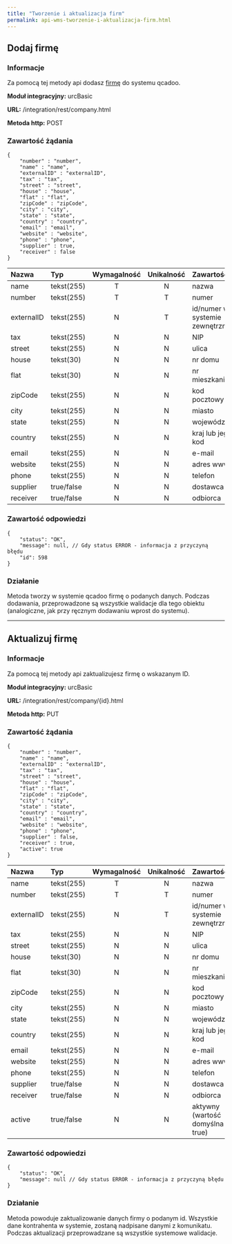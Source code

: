 ```yaml
---
title: "Tworzenie i aktualizacja firm"
permalink: api-wms-tworzenie-i-aktualizacja-firm.html
---
```


## Dodaj firmę

### Informacje

Za pomocą tej metody api dodasz [firmę](/firmy) do systemu qcadoo.

  **Moduł integracyjny:** urcBasic

  **URL:** /integration/rest/company.html

  **Metoda http:** POST

### Zawartość żądania
~~~~~~~~
{
    "number" : "number",
    "name" : "name",
    "externalID" : "externalID",
    "tax" : "tax", 
    "street" : "street",
    "house" : "house",
    "flat" : "flat", 
    "zipCode" : "zipCode",
    "city" : "city", 
    "state" : "state",
    "country" : "country",
    "email" : "email",
    "website" : "website",
    "phone" : "phone",
    "supplier" : true,
    "receiver" : false
}
~~~~~~~~

Nazwa | Typ        | Wymagalność | Unikalność | Zawartość
:-|:-----------|:-----------:|:----------:|:-
name | tekst(255) |      T      |     N      | nazwa
number | tekst(255) |      T      |     T      | numer
externalID | tekst(255)      |      N      |     T      | id/numer w systemie zewnętrznym
tax | tekst(255)      |      N      |     N      | NIP
street | tekst(255)      |      N      |     N      | ulica
house | tekst(30)  |      N      |     N      | nr domu
flat | tekst(30)  |      N      |     N      | nr mieszkania
zipCode | tekst(255)      |      N      |     N      | kod pocztowy
city | tekst(255)      |      N      |     N      | miasto
state | tekst(255)      |      N      |     N      | województwo
country | tekst(255)      |      N      |     N      | kraj lub jego kod
email | tekst(255)      |      N      |     N      | e-mail
website | tekst(255)      |      N      |     N      | adres www
phone | tekst(255)      |      N      |     N      | telefon
supplier | true/false |      N      |     N      | dostawca
receiver | true/false      |      N      |     N      | odbiorca

### Zawartość odpowiedzi
~~~~~~~~
{
    "status": "OK",
    "message": null, // Gdy status ERROR - informacja z przyczyną błędu
    "id": 598
}
~~~~~~~~

### Działanie
Metoda tworzy w systemie qcadoo firmę o podanych danych. Podczas dodawania, przeprowadzone są wszystkie walidacje dla tego obiektu (analogiczne, jak przy ręcznym dodawaniu wprost do systemu). 


---

## Aktualizuj firmę

### Informacje

Za pomocą tej metody api zaktualizujesz firmę o wskazanym ID.

  **Moduł integracyjny:** urcBasic

  **URL:** /integration/rest/company/{id}.html

  **Metoda http:** PUT

### Zawartość żądania
~~~~~~~~
{
    "number" : "number",
    "name" : "name",
    "externalID" : "externalID",
    "tax" : "tax",
    "street" : "street",
    "house" : "house",
    "flat" : "flat",
    "zipCode" : "zipCode",
    "city" : "city",
    "state" : "state",
    "country" : "country",
    "email" : "email",
    "website" : "website",
    "phone" : "phone",
    "supplier" : false,
    "receiver" : true,
    "active": true
}
~~~~~~~~

Nazwa | Typ        | Wymagalność | Unikalność | Zawartość
:-|:-----------|:-----------:|:----------:|:-
name | tekst(255) |      T      |     N      | nazwa
number | tekst(255) |      T      |     T      | numer
externalID | tekst(255)      |      N      |     T      | id/numer w systemie zewnętrznym
tax | tekst(255)      |      N      |     N      | NIP
street | tekst(255)      |      N      |     N      | ulica
house | tekst(30)  |      N      |     N      | nr domu
flat | tekst(30)  |      N      |     N      | nr mieszkania
zipCode | tekst(255)      |      N      |     N      | kod pocztowy
city | tekst(255)      |      N      |     N      | miasto
state | tekst(255)      |      N      |     N      | województwo
country | tekst(255)      |      N      |     N      | kraj lub jego kod
email | tekst(255)      |      N      |     N      | e-mail
website | tekst(255)      |      N      |     N      | adres www
phone | tekst(255)      |      N      |     N      | telefon
supplier | true/false |      N      |     N      | dostawca
receiver | true/false      |      N      |     N      | odbiorca
active | true/false      |      N      |     N      | aktywny (wartość domyślna true)

### Zawartość odpowiedzi
~~~~~~~~
{
    "status": "OK",
    "message": null // Gdy status ERROR - informacja z przyczyną błędu
}
~~~~~~~~

### Działanie
Metoda powoduje zaktualizowanie danych firmy o podanym id. Wszystkie dane kontrahenta w systemie, zostaną nadpisane danymi z komunikatu. Podczas aktualizacji przeprowadzane są wszystkie systemowe walidacje.

